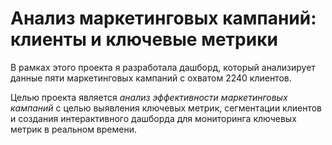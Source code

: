 # Анализ маркетинговых кампаний: клиенты и ключевые метрики
В рамках этого проекта я разработала дашборд, который анализирует данные пяти маркетинговых кампаний с охватом 2240 клиентов.

Целью проекта является *анализ эффективности маркетинговых кампаний* с целью выявления ключевых метрик, сегментации клиентов и создания интерактивного дашборда для мониторинга ключевых метрик в реальном времени. 
